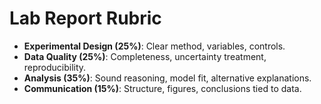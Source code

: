 # Lab Report Rubric
- **Experimental Design (25%)**: Clear method, variables, controls.
- **Data Quality (25%)**: Completeness, uncertainty treatment, reproducibility.
- **Analysis (35%)**: Sound reasoning, model fit, alternative explanations.
- **Communication (15%)**: Structure, figures, conclusions tied to data.
